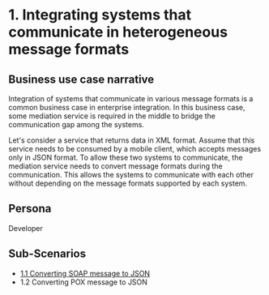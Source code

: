 # 1. Integrating systems that communicate in heterogeneous message formats

## Business use case narrative

Integration of systems that communicate in various message formats is a common business case in enterprise integration. 
In this business case, some mediation service is required in the middle to bridge the communication gap among the systems.

Let's consider a service that returns data in XML format. 
Assume that this service needs to be consumed by a mobile client, which accepts messages only in JSON format. 
To allow these two systems to communicate, the mediation service needs to convert message formats during the communication. 
This allows the systems to communicate with each other without depending on the message formats supported by each system.

## Persona
Developer 

## Sub-Scenarios
- [1.1 Converting SOAP message to JSON](https://github.com/wso2/product-ei/tree/product-scenarios/product-scenarios/1-integrating-systems-that-communicate-in-heterogeneous-message-formats/1.1-converting-soap-to-json)
- 1.2 Converting POX message to JSON
